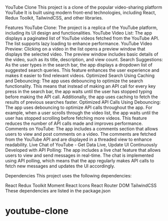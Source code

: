 YouTube Clone
This project is a clone of the popular video-sharing platform YouTube It is built using modern front-end technologies, including React, Redux Toolkit, TailwindCSS, and other libraries.

Features
YouTube Clone: The project is a replica of the YouTube platform, including its UI design and functionalities.
YouTube Video List: The app displays a paginated list of YouTube videos fetched from the YouTube API. The list supports lazy loading to enhance performance.
YouTube Video Preview: Clicking on a video in the list opens a preview window that displays the selected video. The preview window includes basic details of the video, such as its title, description, and view count.
Search Suggestions: As the user types in the search bar, the app displays a dropdown list of suggested search queries. This feature enhances the user experience and makes it easier to find relevant videos.
Optimized Search Using Caching and Debouncing: The app uses debouncing to optimize the search functionality. This means that instead of making an API call for every key press in the search bar, the app waits until the user has stopped typing before making the API call. Additionally, the app uses caching to fetch the results of previous searches faster.
Optimized API Calls Using Debouncing: The app uses debouncing to optimize API calls throughout the app. For example, when a user scrolls through the video list, the app waits until the user has stopped scrolling before fetching more videos. This feature reduces the number of API calls made and improves performance.
Comments on YouTube: The app includes a comments section that allows users to view and post comments on a video. The comments are fetched from the YouTube API and are displayed in a threaded view to enhance readability.
Live Chat of YouTube - Get Data Live, Update UI Continuously Developed with API Polling: The app includes a live chat feature that allows users to view and send messages in real-time. The chat is implemented using API polling, which means that the app regularly makes API calls to fetch new messages and updates the UI accordingly.

Dependencies
This project uses the following dependencies:

React
Redux Toolkit
Moment
React Icons
React Router DOM
TailwindCSS
These dependencies are listed in the package.json
# youtube-clone
